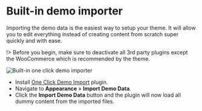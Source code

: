 
# Built-in demo importer

Importing the demo data is the easiest way to setup your theme. It will allow you to edit everything instead of creating content from scratch super quickly and with ease.

!> Before you begin, make sure to deactivate all 3rd party plugins except the WooCommerce which is recommended by the theme.

![Built-in one click demo importer](img/demo-import.png)

* Install [One Click Demo Import](https://wordpress.org/plugins/one-click-demo-import) plugin.
* Navigate to **Appearance** » **Import Demo Data**.
* Click the **Import Demo Data** button and the plugin will now load all dummy content from the imported files.
